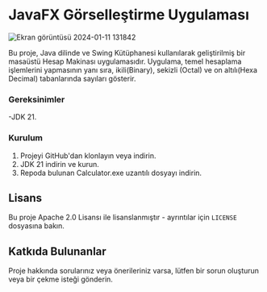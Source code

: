 # JavaFX Görselleştirme Uygulaması
![Ekran görüntüsü 2024-01-11 131842](https://github.com/Soresta/Calculator_App_With_Java_Swing/assets/112137968/94d18f54-2ce0-4fc6-8314-4407f12738c0)

Bu proje, Java dilinde ve Swing Kütüphanesi kullanılarak geliştirilmiş bir masaüstü Hesap Makinası uygulamasıdır. Uygulama, temel hesaplama işlemlerini yapmasının yanı sıra,
ikili(Binary), sekizli (Octal) ve on altılı(Hexa Decimal) tabanlarında sayıları gösterir.

### Gereksinimler
-JDK 21.

### Kurulum

1. Projeyi GitHub'dan klonlayın veya indirin.
2. JDK 21 indirin ve kurun.
3. Repoda bulunan Calculator.exe uzantılı dosyayı indirin.

## Lisans

Bu proje Apache 2.0 Lisansı ile lisanslanmıştır - ayrıntılar için `LICENSE` dosyasına bakın.

## Katkıda Bulunanlar

Proje hakkında sorularınız veya önerileriniz varsa, lütfen bir sorun oluşturun veya bir çekme isteği gönderin.
